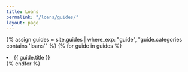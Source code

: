 ```yaml
---
title: Loans
permalink: "/loans/guides/"
layout: page
---
```


{% assign guides = site.guides | where_exp: "guide", "guide.categories contains 'loans'" %}
{% for guide in guides %}
  <li>{{ guide.title }}</li>
{% endfor %}
